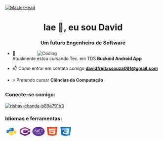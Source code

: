 [![ MasterHead ](https://1.bp.blogspot.com/-7A4WynwLsMw/XbBpCXG8fHI/AAAAAAAAMt4/uOa1bpLskYgrwGbllhSu2SDj_Mig8SXJQCLcBGAsYHQ/s1600/2000_600px.gif)](https://rishavchanda.io)
<h1 align="center">Iae 👋, eu sou David</h1>
<h3 align="center">Um futuro Engenheiro de Software</h3>
<img align="right" alt="Coding" width="400" src="https://cdn.dribbble.com/users/2401141/screenshots/5487982/developers-gif-showcase.gif">


<p align="left"> <a href="https://github.com/jureguelenda" target="blank"></a> </p>

- 🔭 Atualmente estou cursando Tec. em TDS **Buckoid Android App**

- 📫 Como entrar em contato comigo **davidfreitassouza081@gmail.com**

- ⚡ Pretendo cursar **Ciências da Computação**

<h3 align="left">Conecte-se comigo:</h3>
<p align="esquerda">
<a href="https://linkedin.com/in/david-felipe-57a197240" target="blank"><img align="center" src="https://raw.githubusercontent.com/rahuldkjain/github-profile-readme-generator/master/src/images/icons/Social/linked-in-alt.svg" alt="rishav-chanda-b89a791b3" height="30" width="40" /></a>
</p>
<div display="inline-block"> 
      <h3 align="left">Idiomas e ferramentas:</h3>
        <img align="center" alt="David-Python" height="30" width="40" src="https://raw.githubusercontent.com/devicons/devicon/master/icons/python/python-original.svg">
        <img align="center" alt="David-Csharp" height="30" width="40" src="https://raw.githubusercontent.com/devicons/devicon/master/icons/csharp/csharp-original.svg">
        <img align="center" alt="David-Dotnet" height="30" width="40" src="https://raw.githubusercontent.com/devicons/devicon/master/icons/dotnetcore/dotnetcore-original.svg">
        <img align="center" alt="David  - HTML5" height="30" width="40" src="https://raw.githubusercontent.com/devicons/devicon/1119b9f84c0290e0f0b38982099a2bd027a48bf1/icons/html5/html5-original.svg">
        <img align="center" alt="David - CSS" height="30" width="40" src="https://raw.githubusercontent.com/devicons/devicon/1119b9f84c0290e0f0b38982099a2bd027a48bf1/icons/css3/css3-original.svg">
 </div>
</div>

  

